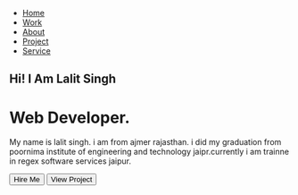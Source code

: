 <!DOCTYPE html>
<html lang="en">
<head>
  <meta charset="UTF-8">
  <meta name="viewport" content="width=device-width, initial-scale=1.0">
  <link rel="stylesheet" href="index.css">
  <link rel="stylesheet" href="https://cdnjs.cloudflare.com/ajax/libs/font-awesome/6.7.2/css/all.min.css" integrity="sha512-Evv84Mr4kqVGRNSgIGL/F/aIDqQb7xQ2vcrdIwxfjThSH8CSR7PBEakCr51Ck+w+/U6swU2Im1vVX0SVk9ABhg==" crossorigin="anonymous" referrerpolicy="no-referrer" />
  <title>portfolio website</title>
</head>
<body>
 <div class="portfolio-container">
  <ul class="lalit">
    <li><a href="#">Home</a></li>
    <li><a href="#">Work</a></li>
    <li><a href="#">About</a></li>
    <li><a href="#">Project</a></li>
    <li><a href="#">Service</a></li>
  </ul>
  <div class="left ">
    <div class="icons">
      <a href="https://www.facebook.com/"><i class="fa-brands fa-facebook"></i></a>
     <a href="https://www.linkedin.com/in/lalit-singh-singh-432757201/"> <i class="fa-brands fa-linkedin"></i></a>
      <a href="https://github.com/2019lalit"><i class="fa-brands fa-github"></i></a>
     <a href=" https://x.com/?lang=en"> <i class="fa-brands fa-x-twitter"></i></a>
    </div>
    <div class="textleft">
      <h2>Hi! I Am Lalit Singh</h2>
      <h1>Web Developer.</h1>
      <p>My name is lalit singh. i am from ajmer rajasthan. i did my graduation from poornima institute of engineering and technology jaipr.currently i am trainne in regex software services jaipur.</p>
          <div class="btn-lalit">
            <button>Hire Me</button>
            <button>View Project</button>
          </div>
    </div>

  </div>
  <div class="right"></div>
 </div>
</body>
</html>
